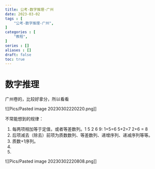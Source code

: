 ```yaml
---
title: 公考-数字推理-广州
date: 2023-03-02
tags : [
	"公考-数字推理-广州",
]
categories : [
	"教程",
]
series : []
aliases : []
draft: false
toc: true
---
```


# 数字推理
广州卷的，比较好拿分，所以看看

![[Pics/Pasted image 20230302220220.png]]


不常能想到的规律：
1. 每两项相加等于定值，或者等差数列。1 5 2 6 9: 1+5=6 5+2=7 2+6 = 8
2. 后项减去（除去）前项为质数数列、等差数列、递增序列、递减序列等等。
4. 质数+1序列。
5. 
6. 


![[Pics/Pasted image 20230302220808.png]]

